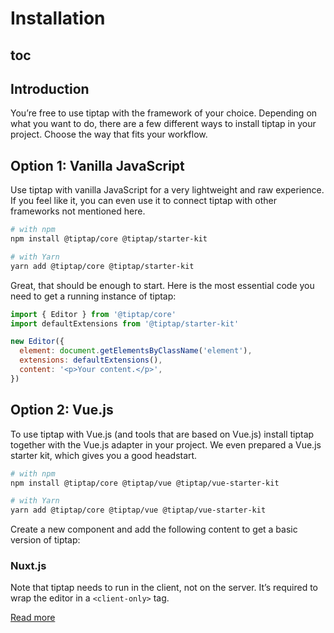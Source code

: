 # Installation

## toc

## Introduction
You’re free to use tiptap with the framework of your choice. Depending on what you want to do, there are a few different ways to install tiptap in your project. Choose the way that fits your workflow.

## Option 1: Vanilla JavaScript
Use tiptap with vanilla JavaScript for a very lightweight and raw experience. If you feel like it, you can even use it to connect tiptap with other frameworks not mentioned here.

```bash
# with npm
npm install @tiptap/core @tiptap/starter-kit

# with Yarn
yarn add @tiptap/core @tiptap/starter-kit
```

Great, that should be enough to start. Here is the most essential code you need to get a running instance of tiptap:

```js
import { Editor } from '@tiptap/core'
import defaultExtensions from '@tiptap/starter-kit'

new Editor({
  element: document.getElementsByClassName('element'),
  extensions: defaultExtensions(),
  content: '<p>Your content.</p>',
})
```

## Option 2: Vue.js
To use tiptap with Vue.js (and tools that are based on Vue.js) install tiptap together with the Vue.js adapter in your project. We even prepared a Vue.js starter kit, which gives you a good headstart.

```bash
# with npm
npm install @tiptap/core @tiptap/vue @tiptap/vue-starter-kit

# with Yarn
yarn add @tiptap/core @tiptap/vue @tiptap/vue-starter-kit
```

Create a new component and add the following content to get a basic version of tiptap:

<demo name="Overview/Installation" />

### Nuxt.js
Note that tiptap needs to run in the client, not on the server. It’s required to wrap the editor in a `<client-only>` tag.

[Read more](https://nuxtjs.org/api/components-client-only)

<!-- ## Option 3: CodeSandbox

CodeSandbox is an online coding environment. It’s great to fiddle around without setting up a local project and to share your code with others.

It’s also amazing for bug reports. Found it a bug? Try to recreate it there and share it with us before you [file an issue on GitHub](https://github.com/ueberdosis/tiptap-next/issues/new). That helps to fix bugs faster.

* [Vue.js/tiptap on CodeSandbox](https://codesandbox.io/s/vue-issue-template-h0g28) -->
